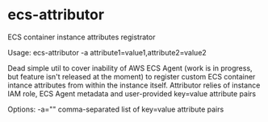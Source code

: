 # ecs-attributor
ECS container instance attributes registrator

Usage: 
  ecs-attributor -a attribute1=value1,attribute2=value2
  
Dead simple util to cover inability of AWS ECS Agent (work is in progress, but feature isn't released at the moment) to register custom ECS container intance attributes from within the instance itself. Attributor relies of instance IAM role, ECS Agent metadata and user-provided key=value attribute pairs

Options:
  -a=""            comma-separated list of key=value attribute pairs

